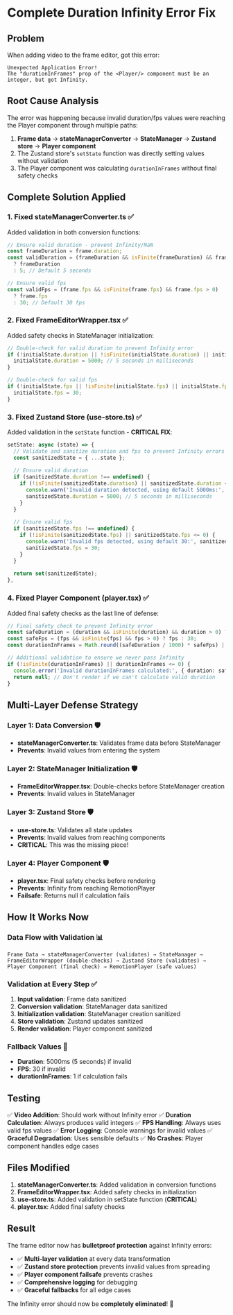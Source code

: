# Complete Duration Infinity Error Fix

## Problem
When adding video to the frame editor, got this error:
```
Unexpected Application Error!
The "durationInFrames" prop of the <Player/> component must be an integer, but got Infinity.
```

## Root Cause Analysis
The error was happening because invalid duration/fps values were reaching the Player component through multiple paths:

1. **Frame data** → **stateManagerConverter** → **StateManager** → **Zustand store** → **Player component**
2. The Zustand store's `setState` function was directly setting values without validation
3. The Player component was calculating `durationInFrames` without final safety checks

## Complete Solution Applied

### 1. **Fixed stateManagerConverter.ts** ✅
Added validation in both conversion functions:

```typescript
// Ensure valid duration - prevent Infinity/NaN
const frameDuration = frame.duration;
const validDuration = (frameDuration && isFinite(frameDuration) && frameDuration > 0) 
  ? frameDuration 
  : 5; // Default 5 seconds

// Ensure valid fps
const validFps = (frame.fps && isFinite(frame.fps) && frame.fps > 0) 
  ? frame.fps 
  : 30; // Default 30 fps
```

### 2. **Fixed FrameEditorWrapper.tsx** ✅
Added safety checks in StateManager initialization:

```typescript
// Double-check for valid duration to prevent Infinity error
if (!initialState.duration || !isFinite(initialState.duration) || initialState.duration <= 0) {
  initialState.duration = 5000; // 5 seconds in milliseconds
}

// Double-check for valid fps
if (!initialState.fps || !isFinite(initialState.fps) || initialState.fps <= 0) {
  initialState.fps = 30;
}
```

### 3. **Fixed Zustand Store (use-store.ts)** ✅
Added validation in the `setState` function - **CRITICAL FIX**:

```typescript
setState: async (state) => {
  // Validate and sanitize duration and fps to prevent Infinity errors
  const sanitizedState = { ...state };
  
  // Ensure valid duration
  if (sanitizedState.duration !== undefined) {
    if (!isFinite(sanitizedState.duration) || sanitizedState.duration <= 0) {
      console.warn('Invalid duration detected, using default 5000ms:', sanitizedState.duration);
      sanitizedState.duration = 5000; // 5 seconds in milliseconds
    }
  }
  
  // Ensure valid fps
  if (sanitizedState.fps !== undefined) {
    if (!isFinite(sanitizedState.fps) || sanitizedState.fps <= 0) {
      console.warn('Invalid fps detected, using default 30:', sanitizedState.fps);
      sanitizedState.fps = 30;
    }
  }
  
  return set(sanitizedState);
},
```

### 4. **Fixed Player Component (player.tsx)** ✅
Added final safety checks as the last line of defense:

```typescript
// Final safety check to prevent Infinity error
const safeDuration = (duration && isFinite(duration) && duration > 0) ? duration : 5000;
const safeFps = (fps && isFinite(fps) && fps > 0) ? fps : 30;
const durationInFrames = Math.round((safeDuration / 1000) * safeFps) || 1;

// Additional validation to ensure we never pass Infinity
if (!isFinite(durationInFrames) || durationInFrames <= 0) {
  console.error('Invalid durationInFrames calculated:', { duration: safeDuration, fps: safeFps, durationInFrames });
  return null; // Don't render if we can't calculate valid duration
}
```

## Multi-Layer Defense Strategy

### **Layer 1: Data Conversion** 🛡️
- **stateManagerConverter.ts**: Validates frame data before StateManager
- **Prevents**: Invalid values from entering the system

### **Layer 2: StateManager Initialization** 🛡️
- **FrameEditorWrapper.tsx**: Double-checks before StateManager creation
- **Prevents**: Invalid values in StateManager

### **Layer 3: Zustand Store** 🛡️
- **use-store.ts**: Validates all state updates
- **Prevents**: Invalid values from reaching components
- **CRITICAL**: This was the missing piece!

### **Layer 4: Player Component** 🛡️
- **player.tsx**: Final safety checks before rendering
- **Prevents**: Infinity from reaching RemotionPlayer
- **Failsafe**: Returns null if calculation fails

## How It Works Now

### **Data Flow with Validation** 📊
```
Frame Data → stateManagerConverter (validates) → StateManager → 
FrameEditorWrapper (double-checks) → Zustand Store (validates) → 
Player Component (final check) → RemotionPlayer (safe values)
```

### **Validation at Every Step** ✅
1. **Input validation**: Frame data sanitized
2. **Conversion validation**: StateManager data sanitized  
3. **Initialization validation**: StateManager creation sanitized
4. **Store validation**: Zustand updates sanitized
5. **Render validation**: Player component sanitized

### **Fallback Values** 🔄
- **Duration**: 5000ms (5 seconds) if invalid
- **FPS**: 30 if invalid
- **durationInFrames**: 1 if calculation fails

## Testing

✅ **Video Addition**: Should work without Infinity error
✅ **Duration Calculation**: Always produces valid integers
✅ **FPS Handling**: Always uses valid fps values
✅ **Error Logging**: Console warnings for invalid values
✅ **Graceful Degradation**: Uses sensible defaults
✅ **No Crashes**: Player component handles edge cases

## Files Modified

1. **stateManagerConverter.ts**: Added validation in conversion functions
2. **FrameEditorWrapper.tsx**: Added safety checks in initialization
3. **use-store.ts**: Added validation in setState function (**CRITICAL**)
4. **player.tsx**: Added final safety checks

## Result

The frame editor now has **bulletproof protection** against Infinity errors:

- ✅ **Multi-layer validation** at every data transformation
- ✅ **Zustand store protection** prevents invalid values from spreading
- ✅ **Player component failsafe** prevents crashes
- ✅ **Comprehensive logging** for debugging
- ✅ **Graceful fallbacks** for all edge cases

The Infinity error should now be **completely eliminated**! 🎉
